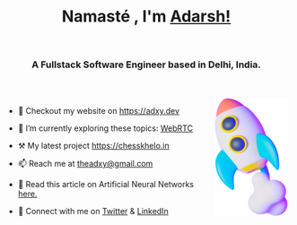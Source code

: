 <h1 align="center">Namasté , I'm <a href="https://adxy.dev" target="blank">
Adarsh!</a></h1>
<br>
<h3 align="center">A Fullstack Software Engineer based in Delhi, India.</h3>
<br>
<br>

<a target="_blank" align="center">
  <img align="right" top="500"  height="210" width="130" alt="rocket-image" src="https://raw.githubusercontent.com/adxy/adxy/main/public/images/rocket.png">
</a>

- 🤝 Checkout my website on  <a href="https://adxy.dev" target="blank">https://adxy.dev</a>

- 🌱 I’m currently exploring these topics: <a href="https://webrtc.org/" target="blank">WebRTC</a>


- ⚒️ My latest project  <a href="https://chesskhelo.in" target="blank">https://chesskhelo.in</a>

- 📫 Reach me at theadxy@gmail.com

- 📖 Read this article on Artificial Neural Networks <a href="https://www.adxy.dev/writings/what-is-a-neural-network-visualising-&-understanding-a-neural-network-in-depth" target="blank">here.</a>

- 🤝 Connect with me on <a href="https://twitter.com/theadxy" target="blank">Twitter</a> & <a href="https://www.linkedin.com/in/adxy/" target="blank">LinkedIn</a>
